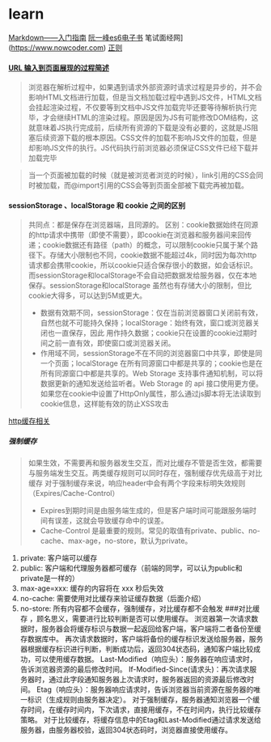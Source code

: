 # learn
[Markdown——入门指南](https://www.jianshu.com/p/1e402922ee32/)
[阮一峰es6电子书](http://es6.ruanyifeng.com)
笔试面经网](https://www.nowcoder.com)
[正则](https://baike.baidu.com/item/%E6%AD%A3%E5%88%99%E8%A1%A8%E8%BE%BE%E5%BC%8F/1700215?fr=aladdin)

#### [URL 输入到页面展现的过程简述](https://www.jianshu.com/p/63166522c244)
>浏览器在解析过程中，如果遇到请求外部资源时请求过程是异步的，并不会影响HTML文档进行加载，但是当文档加载过程中遇到JS文件，HTML文档会挂起渲染过程，不仅要等到文档中JS文件加载完毕还要等待解析执行完毕，才会继续HTML的渲染过程。原因是因为JS有可能修改DOM结构，这就意味着JS执行完成前，后续所有资源的下载是没有必要的，这就是JS阻塞后续资源下载的根本原因。CSS文件的加载不影响JS文件的加载，但是却影响JS文件的执行。JS代码执行前浏览器必须保证CSS文件已经下载并加载完毕

>当一个页面被加载的时候（就是被浏览者浏览的时候），link引用的CSS会同时被加载，而@import引用的CSS会等到页面全部被下载完再被加载。
#### sessionStorage 、localStorage 和 cookie 之间的区别
>共同点：都是保存在浏览器端，且同源的。
区别：cookie数据始终在同源的http请求中携带（即使不需要），即cookie在浏览器和服务器间来回传递；cookie数据还有路径（path）的概念，可以限制cookie只属于某个路径下。存储大小限制也不同，cookie数据不能超过4k，同时因为每次http请求都会携带cookie，所以cookie只适合保存很小的数据，如会话标识。
而sessionStorage和localStorage不会自动把数据发给服务器，仅在本地保存。sessionStorage和localStorage 虽然也有存储大小的限制，但比cookie大得多，可以达到5M或更大。
> - 数据有效期不同，sessionStorage：仅在当前浏览器窗口关闭前有效，自然也就不可能持久保持；localStorage：始终有效，窗口或浏览器关闭也一直保存，因此 用作持久数据；cookie只在设置的cookie过期时间之前一直有效，即使窗口或浏览器关闭。
> - 作用域不同，sessionStorage不在不同的浏览器窗口中共享，即使是同一个页面；localStorage 在所有同源窗口中都是共享的；cookie也是在所有同源窗口中都是共享的。Web Storage 支持事件通知机制，可以将数据更新的通知发送给监听者。Web Storage 的 api 接口使用更方便。
如果您在cookie中设置了HttpOnly属性，那么通过js脚本将无法读取到cookie信息，这样能有效的防止XSS攻击


[http缓存相关](https://www.cnblogs.com/chenqf/p/6386163.html)
##### 强制缓存
>如果生效，不需要再和服务器发生交互，而对比缓存不管是否生效，都需要与服务端发生交互。两类缓存规则可以同时存在，强制缓存优先级高于对比缓存
对于强制缓存来说，响应header中会有两个字段来标明失效规则（Expires/Cache-Control）
> - Expires到期时间是由服务端生成的，但是客户端时间可能跟服务端时间有误差，这就会导致缓存命中的误差。
> - Cache-Control 是最重要的规则。常见的取值有private、public、no-cache、max-age，no-store，默认为private。
   1. private:             客户端可以缓存
   2. public:              客户端和代理服务器都可缓存（前端的同学，可以认为public和private是一样的）
   3. max-age=xxx:   缓存的内容将在 xxx 秒后失效
   4. no-cache:          需要使用对比缓存来验证缓存数据（后面介绍）
   5. no-store:           所有内容都不会缓存，强制缓存，对比缓存都不会触发
###对比缓存
，顾名思义，需要进行比较判断是否可以使用缓存。
浏览器第一次请求数据时，服务器会将缓存标识与数据一起返回给客户端，客户端将二者备份至缓存数据库中。
再次请求数据时，客户端将备份的缓存标识发送给服务器，服务器根据缓存标识进行判断，判断成功后，返回304状态码，通知客户端比较成功，可以使用缓存数据。
Last-Modified（响应头）：服务器在响应请求时，告诉浏览器资源的最后修改时间。
If-Modified-Since(请求头)：再次请求服务器时，通过此字段通知服务器上次请求时，服务器返回的资源最后修改时间。
Etag（响应头）：服务器响应请求时，告诉浏览器当前资源在服务器的唯一标识（生成规则由服务器决定）。
对于强制缓存，服务器通知浏览器一个缓存时间，在缓存时间内，下次请求，直接用缓存，不在时间内，执行比较缓存策略。
对于比较缓存，将缓存信息中的Etag和Last-Modified通过请求发送给服务器，由服务器校验，返回304状态码时，浏览器直接使用缓存。
